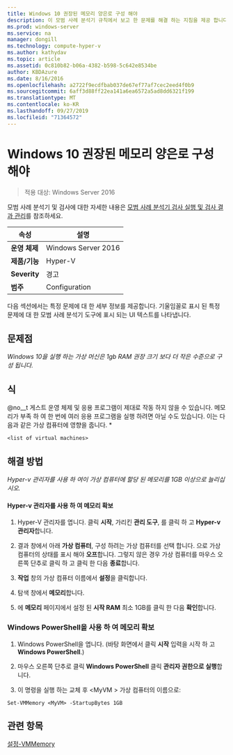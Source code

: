 ```yaml
---
title: Windows 10 권장된 메모리 양은로 구성 해야
description: 이 모범 사례 분석기 규칙에서 보고 한 문제를 해결 하는 지침을 제공 합니다.
ms.prod: windows-server
ms.service: na
manager: dongill
ms.technology: compute-hyper-v
ms.author: kathydav
ms.topic: article
ms.assetid: 0c810b82-b06a-4382-b598-5c642e8534be
author: KBDAzure
ms.date: 8/16/2016
ms.openlocfilehash: a2722f9ecdfbab037de67ef77af7cec2eed4f0b9
ms.sourcegitcommit: 6aff3d88ff22ea141a6ea6572a5ad8dd6321f199
ms.translationtype: MT
ms.contentlocale: ko-KR
ms.lasthandoff: 09/27/2019
ms.locfileid: "71364572"
---
```

# <a name="windows-10-should-be-configured-with-the-recommended-amount-of-memory"></a>Windows 10 권장된 메모리 양은로 구성 해야

>적용 대상: Windows Server 2016

모범 사례 분석기 및 검사에 대한 자세한 내용은 [모범 사례 분석기 검사 실행 및 검사 결과 관리](https://go.microsoft.com/fwlink/p/?LinkID=223177)를 참조하세요.  
  
|속성|설명|  
|-|-|  
|**운영 체제**|Windows Server 2016|  
|**제품/기능**|Hyper-V|  
|**Severity**|경고|  
|**범주**|Configuration|  
  
다음 섹션에서는 특정 문제에 대 한 세부 정보를 제공합니다. 기울임꼴로 표시 된 특정 문제에 대 한 모범 사례 분석기 도구에 표시 되는 UI 텍스트를 나타냅니다.  
  
## <a name="issue"></a>**문제점**  
*Windows 10을 실행 하는 가상 머신은 1gb RAM 권장 크기 보다 더 작은 수준으로 구성 됩니다.*  
  
## <a name="impact"></a>**식**  
@no__t 게스트 운영 체제 및 응용 프로그램이 제대로 작동 하지 않을 수 있습니다. 메모리가 부족 하 여 한 번에 여러 응용 프로그램을 실행 하려면 아닐 수도 있습니다. 이는 다음과 같은 가상 컴퓨터에 영향을 줍니다. *  
```  
<list of virtual machines>  
```  
## <a name="resolution"></a>**해결 방법**  
*Hyper-v 관리자를 사용 하 여이 가상 컴퓨터에 할당 된 메모리를 1GB 이상으로 늘리십시오.*  
  
#### <a name="increase-the-memory-using-hyper-v-manager"></a>Hyper-v 관리자를 사용 하 여 메모리 확보  
  
1.  Hyper-V 관리자를 엽니다. 클릭 **시작**, 가리킨 **관리 도구**, 를 클릭 하 고 **Hyper-v 관리자**합니다.  
  
2.  결과 창에서 아래 **가상 컴퓨터**, 구성 하려는 가상 컴퓨터를 선택 합니다. 으로 가상 컴퓨터의 상태를 표시 해야 **오프**합니다. 그렇지 않은 경우 가상 컴퓨터를 마우스 오른쪽 단추로 클릭 하 고 클릭 한 다음 **종료**합니다.  
  
3.  **작업** 창의 가상 컴퓨터 이름에서 **설정**을 클릭합니다.  
  
4.  탐색 창에서 **메모리**합니다.  
  
5.  에 **메모리** 페이지에서 설정 된 **시작 RAM** 최소 1GB를 클릭 한 다음 **확인**합니다.  
  
### <a name="increase-the-memory-using-windows-powershell"></a>Windows PowerShell을 사용 하 여 메모리 확보  
  
1.  Windows PowerShell을 엽니다. (바탕 화면에서 클릭 **시작** 입력을 시작 하 고 **Windows PowerShell**.)  
  
2.  마우스 오른쪽 단추로 클릭 **Windows PowerShell** 클릭 **관리자 권한으로 실행**합니다.  
  
3.  이 명령을 실행 하는 교체 후 \<MyVM > 가상 컴퓨터의 이름으로:  
  
```  
Set-VMMemory <MyVM> -StartupBytes 1GB  
```  
  
## <a name="see-also"></a>관련 항목  
[설정-VMMemory](https://technet.microsoft.com/library/hh848572.aspx)  
  



